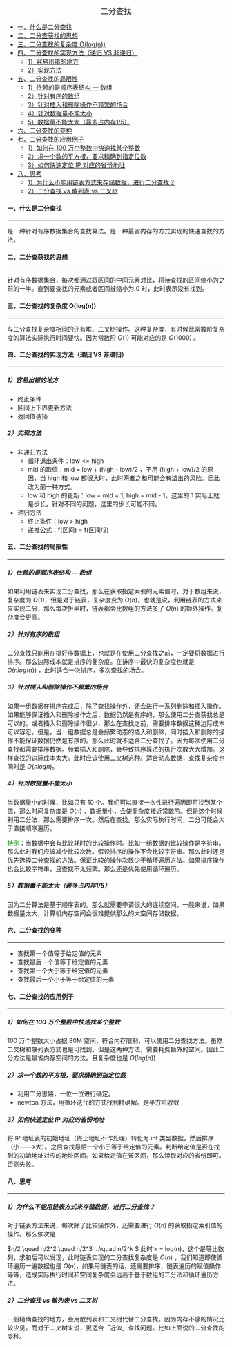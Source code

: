 <!--ts-->

<div align = "center"><font size = 4>二分查找</font></div>

* [一、什么是二分查找](#一什么是二分查找)
* [二、二分查获找的思想](#二二分查获找的思想)
* [三、二分查找的复杂度 O(log(n))](#三二分查找的复杂度-ologn)
* [四、二分查找的实现方法（递归 VS 非递归）](#四二分查找的实现方法递归-vs-非递归)
   * [1）容易出错的地方](#1容易出错的地方)
   * [2）实现方法](#2实现方法)
* [五、二分查找的局限性](#五二分查找的局限性)
   * [1）依赖的是顺序表结构 — 数组](#1依赖的是顺序表结构--数组)
   * [2）针对有序的数组](#2针对有序的数组)
   * [3）针对插入和删除操作不频繁的场合](#3针对插入和删除操作不频繁的场合)
   * [4）针对数据量不能太小](#4针对数据量不能太小)
   * [5）数据量不能太大（最多占内存1/5）](#5数据量不能太大最多占内存15)
* [六、二分查找的变种](#六二分查找的变种)
* [七、二分查找的应用例子](#七二分查找的应用例子)
   * [1）如何在 100 万个整数中快速找某个整数](#1如何在-100-万个整数中快速找某个整数)
   * [2）求一个数的平方根，要求精确到指定位数](#2求一个数的平方根要求精确到指定位数)
   * [3）如何快速定位 IP 对应的省份地址](#3如何快速定位-ip-对应的省份地址)
* [八、思考](#八思考)
   * [1）为什么不能用链表方式来存储数据，进行二分查找？](#1为什么不能用链表方式来存储数据进行二分查找)
   * [2）二分查找 vs 散列表 vs 二叉树](#2二分查找-vs-散列表-vs-二叉树)



#### 一、什么是二分查找

---

是一种针对有序数据集合的查找算法。是一种最省内存的方式实现的快速查找的方法。



#### 二、二分查获找的思想

---

针对有序数据集合，每次都通过跟区间的中间元素对比，将待查找的区间缩小为之前的一半。直到要查找的元素或者区间被缩小为 0 时，此时表示没有找到。



#### 三、二分查找的复杂度 O(log(n))

---

与二分查找复杂度相同的还有堆、二叉树操作。这种复杂度，有时候比常数阶复杂度的算法实际执行时间要快。因为常数阶 $O(1)$ 可能对应的是 $O(1000)$ 。

 

#### 四、二分查找的实现方法（递归 VS 非递归）

---

##### 1）容易出错的地方

- 终止条件
- 区间上下界更新方法
- 返回值选择



##### 2）实现方法

- 非递归方法
  - 循环退出条件：low <= high
  - mid 的取值：mid = low + (high - low)/2 ，不用 (high + low)/2 的原因，当 high 和 low 都很大时，此时两者之和可能会有溢出的风险。因此改为前一种方式。
  - low 和 high 的更新：low = mid + 1, high = mid - 1。这里的 1 实际上就是步长。针对不同的问题，这里的步长可能不同。
- 递归方法
  - 终止条件：low > high
  - 递推公式：f(区间) = f(区间/2)



#### 五、二分查找的局限性

---

##### 1）依赖的是顺序表结构 — 数组

如果利用链表来实现二分查找，那么在获取指定索引的元素值时，对于数组来说，复杂度为 $O(1)$，但是对于链表，复杂度变为 $O(n)$，也就是说，利用链表的方式来来实现二分，那么每次折半时，链表都会比数组的方法多了 $O(n)$ 的额外操作。复杂度会更高。



##### 2）针对有序的数组

二分查找只能用在排好序数据上，也就是在使用二分查找之前，一定要将数据进行排序。那么边际成本就是排序的复杂度。在排序中最快的复杂度也就是 $O(nlog(n))$ ，此时适合一次排序，多次查找的场合。



##### 3）针对插入和删除操作不频繁的场合

如果一组数据在排序完成后，除了查找操作外，还会进行一系列删除和插入操作。如果能够保证插入和删除操作之后，数据仍然是有序的，那么使用二分查获找总是可以的。或者插入和删除操作很少，那么在查找之前，需要排序数据这种边际成本可以容忍。但是，当一组数据总是会频繁动态的插入和删除，同时插入和删除的操作不能保证数据仍然是有序的。那么此时就不适合二分查找了。因为每次使用二分查找都需要排序数据。频繁插入和删除，会导致排序算法的执行次数大大增加。这样查找的边际成本太大。此时应该使用二叉树这种。适合动态数据，查找复杂度也同时是 $O(nlogn)$。



##### 4）针对数据量不能太小

当数据量小的时候，比如只有 10 个。我们可以直接一次性进行遍历即可找到某个值，那么时间复杂度是 $O(n)$ ，数据量小，会使复杂度接近常数阶。但是这个时候利用二分法，那么需要排序一次。然后在查找。那么实际执行时间，二分可能会大于直接顺序遍历。

<font color = green>特例</font>：当数据中会有比较耗时的比较操作时。比如一组数据的比较操作是字符串。那么此时我们应该减少比较次数。假设排序的操作不会比较字符串。那么此时还是优先选择二分查找的方法。保证比较的操作次数少于循环遍历方法。如果排序操作也会比较字符串，且查找不太频繁。那么还是优先使用循环遍历。



##### 5）数据量不能太大（最多占内存1/5）

因为二分算法是基于顺序表的。那么就需要申请很大的连续空间，一般来说，如果数据量太大，计算机内存空间会很难提供那么的大空间存储数据。



#### 六、二分查找的变种

---

- 查找第一个值等于给定值的元素
- 查找最后一个值等于给定值的元素
- 查找第一个大于等于给定值的元素
- 查找最后一个小于等于给定值的元素



#### 七、二分查找的应用例子

---

##### 1）如何在 100 万个整数中快速找某个整数

100 万个整数大小占据 80M 空间，符合内存限制，可以使用二分查找方法。虽然二叉树和散列表方式也是可找到。但是这两种方法，需要耗费额外的空间。因此二分方法是最省内存空间的方法。且复杂度也是 $O(log(n))$



##### 2）求一个数的平方根，要求精确到指定位数

- 利用二分思路，一位一位进行确定。
- newton 方法，用循环迭代的方式找到精确解。是平方阶收敛



##### 3）如何快速定位 IP 对应的省份地址

将 IP 地址表的初始地址（终止地址不作处理）转化为 int 类型数据，然后排序（小--->大）。之后查找最后一个小于等于给定值的元素。判断给定值是否在找到的初始地址对应的地址区间。如果给定值在该区间，那么读取对应的省份即可。否则失败。



#### 八、思考

---

##### 1）为什么不能用链表方式来存储数据，进行二分查找？

对于链表方法来说，每次除了比较操作外，还需要进行 $O(n)$ 的获取指定索引值的操作。那么依次是

$n/2 \quad n/2^2 \quad n/2^3 ...\quad n/2^k $ 此时 k = log(n)，这个是等比数列，求和后可以发现，此时链表实现的二分查找复杂度是 $O(n)$ ，我们知道即使循环遍历一遍数据也是 $O(n)$，如果用链表的话，还需要排序，链表遍历的赋值操作等等，造成实际执行时间和空间复杂度会远高于基于数组的二分法和循环遍历方法。



##### 2）二分查找 vs 散列表 vs 二叉树

一般精确查找的地方，会用散列表和二叉树代替二分查找。因为内存不够的情况比较少见。而对于二叉树来说，更适合「近似」查找问题。比如上面说的二分查找的变种。

<!--te-->